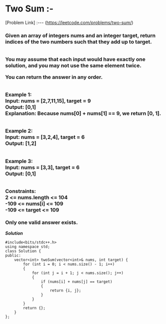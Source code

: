 # Two Sum :-

[Problem Link] :--- (https://leetcode.com/problems/two-sum/)

<h3>
Given an array of integers nums and an integer target, return indices of the two numbers such that they add up to target.<br><br>

You may assume that each input would have exactly one solution, and you may not use the same element twice.<br>

You can return the answer in any order.<br><br>

Example 1:<br>
Input: nums = [2,7,11,15], target = 9<br>
Output: [0,1]<br>
Explanation: Because nums[0] + nums[1] == 9, we return [0, 1].<br><br>

Example 2:<br>
Input: nums = [3,2,4], target = 6<br>
Output: [1,2]<br><br>

Example 3:<br>
Input: nums = [3,3], target = 6<br>
Output: [0,1]<br><br>
 
Constraints:<br>
2 <= nums.length <= 104<br>
-109 <= nums[i] <= 109<br>
-109 <= target <= 109<br><br>
Only one valid answer exists.<br>
  
</h3>

***Solution***

```
#include<bits/stdc++.h>
using namespace std;
class Solution {
public:
    vector<int> twoSum(vector<int>& nums, int target) {
        for (int i = 0; i < nums.size() - 1; i++) 
        {
            for (int j = i + 1; j < nums.size(); j++) 
            {
                if (nums[i] + nums[j] == target) 
                {
                    return {i, j};
                }
            }
        }
        return {};
    }
};

```
